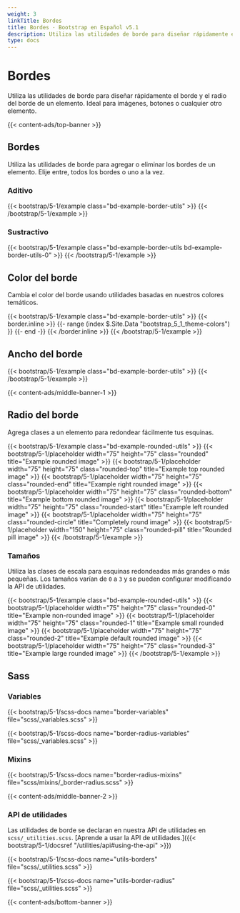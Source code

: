 ```yaml
---
weight: 3
linkTitle: Bordes
title: Bordes · Bootstrap en Español v5.1
description: Utiliza las utilidades de borde para diseñar rápidamente el borde y el radio del borde de un elemento. Ideal para imágenes, botones o cualquier otro elemento.
type: docs
---
```


# Bordes

Utiliza las utilidades de borde para diseñar rápidamente el borde y el radio del borde de un elemento. Ideal para imágenes, botones o cualquier otro elemento.

{{< content-ads/top-banner >}}

## Bordes

Utiliza las utilidades de borde para agregar o eliminar los bordes de un elemento. Elije entre, todos los bordes o uno a la vez.

### Aditivo

{{< bootstrap/5-1/example class="bd-example-border-utils" >}}
<span class="border"></span>
<span class="border-top"></span>
<span class="border-end"></span>
<span class="border-bottom"></span>
<span class="border-start"></span>
{{< /bootstrap/5-1/example >}}

### Sustractivo

{{< bootstrap/5-1/example class="bd-example-border-utils bd-example-border-utils-0" >}}
<span class="border-0"></span>
<span class="border-top-0"></span>
<span class="border-end-0"></span>
<span class="border-bottom-0"></span>
<span class="border-start-0"></span>
{{< /bootstrap/5-1/example >}}

## Color del borde

Cambia el color del borde usando utilidades basadas en nuestros colores temáticos.

{{< bootstrap/5-1/example class="bd-example-border-utils" >}}
{{< border.inline >}}
{{- range (index $.Site.Data "bootstrap_5_1_theme-colors") }}
<span class="border border-{{ .name }}"></span>
{{- end -}}
{{< /border.inline >}}
<span class="border border-white"></span>
{{< /bootstrap/5-1/example >}}

## Ancho del borde

{{< bootstrap/5-1/example class="bd-example-border-utils" >}}
<span class="border border-1"></span>
<span class="border border-2"></span>
<span class="border border-3"></span>
<span class="border border-4"></span>
<span class="border border-5"></span>
{{< /bootstrap/5-1/example >}}

{{< content-ads/middle-banner-1 >}}

## Radio del borde

Agrega clases a un elemento para redondear fácilmente tus esquinas.

{{< bootstrap/5-1/example class="bd-example-rounded-utils" >}}
{{< bootstrap/5-1/placeholder width="75" height="75" class="rounded" title="Example rounded image" >}}
{{< bootstrap/5-1/placeholder width="75" height="75" class="rounded-top" title="Example top rounded image" >}}
{{< bootstrap/5-1/placeholder width="75" height="75" class="rounded-end" title="Example right rounded image" >}}
{{< bootstrap/5-1/placeholder width="75" height="75" class="rounded-bottom" title="Example bottom rounded image" >}}
{{< bootstrap/5-1/placeholder width="75" height="75" class="rounded-start" title="Example left rounded image" >}}
{{< bootstrap/5-1/placeholder width="75" height="75" class="rounded-circle" title="Completely round image" >}}
{{< bootstrap/5-1/placeholder width="150" height="75" class="rounded-pill" title="Rounded pill image" >}}
{{< /bootstrap/5-1/example >}}

### Tamaños

Utiliza las clases de escala para esquinas redondeadas más grandes o más pequeñas. Los tamaños varían de `0` a `3` y se pueden configurar modificando la API de utilidades.

{{< bootstrap/5-1/example class="bd-example-rounded-utils" >}}
{{< bootstrap/5-1/placeholder width="75" height="75" class="rounded-0" title="Example non-rounded image" >}}
{{< bootstrap/5-1/placeholder width="75" height="75" class="rounded-1" title="Example small rounded image" >}}
{{< bootstrap/5-1/placeholder width="75" height="75" class="rounded-2" title="Example default rounded image" >}}
{{< bootstrap/5-1/placeholder width="75" height="75" class="rounded-3" title="Example large rounded image" >}}
{{< /bootstrap/5-1/example >}}

## Sass

### Variables

{{< bootstrap/5-1/scss-docs name="border-variables" file="scss/_variables.scss" >}}

{{< bootstrap/5-1/scss-docs name="border-radius-variables" file="scss/_variables.scss" >}}

### Mixins

{{< bootstrap/5-1/scss-docs name="border-radius-mixins" file="scss/mixins/_border-radius.scss" >}}

{{< content-ads/middle-banner-2 >}}

### API de utilidades

Las utilidades de borde se declaran en nuestra API de utilidades en `scss/_utilities.scss`. [Aprende a usar la API de utilidades.]({{< bootstrap/5-1/docsref "/utilities/api#using-the-api" >}})

{{< bootstrap/5-1/scss-docs name="utils-borders" file="scss/_utilities.scss" >}}

{{< bootstrap/5-1/scss-docs name="utils-border-radius" file="scss/_utilities.scss" >}}

{{< content-ads/bottom-banner >}}
